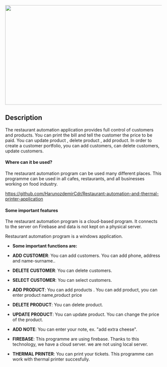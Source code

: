 <img width="640" height="320" src="https://imgyukle.com/i/QltmRH">


## Description

The restaurant automation application provides full control of customers and products.
You can print the bill and tell the customer the price to be paid.
You can update product , delete product , add product.
In order to create a customer portfolio, you can add customers, can delete customers, update customers.


#### Where can it be used?

The restaurant automation program can be used many different places.
This programme can be used in all cafes, restaurants, and all businesses working on food industry.

https://github.com/HarunozdemirCdr/Restaurant-automation-and-thermal-printer-application

#### Some important features

The restaurant automation program is a cloud-based program.
It connects to the server on Firebase and data is not kept on a physical server.

Restaurant automation program is a windows application.

- **Some important functions are:**


- **ADD CUSTOMER**: You can add customers. You can add phone, address and name-surname..
  
- **DELETE CUSTOMER**: You can delete customers.
  
- **SELECT CUSTOMER**: You can select customers.


- **ADD PRODUCT**: You can add products . You can add product, you can enter product name,product price
  
- **DELETE PRODUCT**:  You can delete product.

-  **UPDATE PRODUCT**: You can update product. You can change the price of the product.

-  **ADD NOTE**: You can enter your note, ex. "add extra cheese".
  
- **FIREBASE**: This programme are using firebase. Thanks to this technology, we have a cloud server. we are not using local server.

- **THERMAL PRINTER**: You can print your tickets. This programme can work with thermal printer succesfully.

